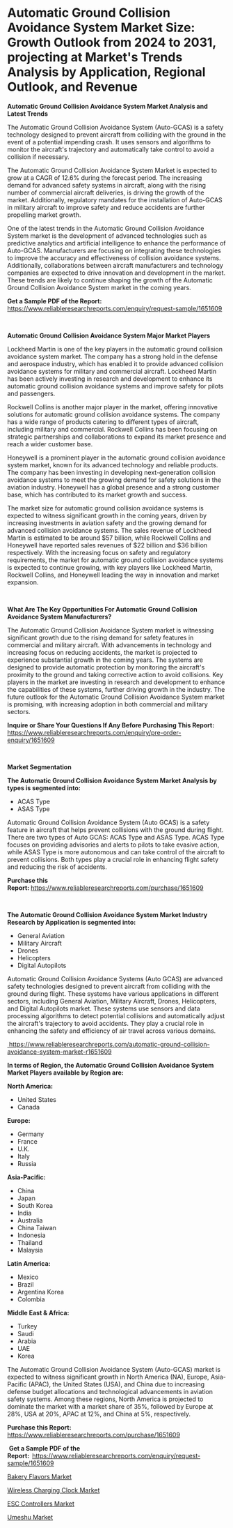 <p><h1>Automatic Ground Collision Avoidance System Market Size: Growth Outlook from 2024 to 2031, projecting at Market's Trends Analysis by Application, Regional Outlook, and Revenue</h1></p><p><strong>Automatic Ground Collision Avoidance System Market Analysis and Latest Trends</strong></p>
<p><p>The Automatic Ground Collision Avoidance System (Auto-GCAS) is a safety technology designed to prevent aircraft from colliding with the ground in the event of a potential impending crash. It uses sensors and algorithms to monitor the aircraft's trajectory and automatically take control to avoid a collision if necessary.</p><p>The Automatic Ground Collision Avoidance System Market is expected to grow at a CAGR of 12.6% during the forecast period. The increasing demand for advanced safety systems in aircraft, along with the rising number of commercial aircraft deliveries, is driving the growth of the market. Additionally, regulatory mandates for the installation of Auto-GCAS in military aircraft to improve safety and reduce accidents are further propelling market growth.</p><p>One of the latest trends in the Automatic Ground Collision Avoidance System market is the development of advanced technologies such as predictive analytics and artificial intelligence to enhance the performance of Auto-GCAS. Manufacturers are focusing on integrating these technologies to improve the accuracy and effectiveness of collision avoidance systems. Additionally, collaborations between aircraft manufacturers and technology companies are expected to drive innovation and development in the market. These trends are likely to continue shaping the growth of the Automatic Ground Collision Avoidance System market in the coming years.</p></p>
<p><strong>Get a Sample PDF of the Report:&nbsp;</strong> <a href="https://www.reliableresearchreports.com/enquiry/request-sample/1651609">https://www.reliableresearchreports.com/enquiry/request-sample/1651609</a></p>
<p>&nbsp;</p>
<p><strong>Automatic Ground Collision Avoidance System Major Market Players</strong></p>
<p><p>Lockheed Martin is one of the key players in the automatic ground collision avoidance system market. The company has a strong hold in the defense and aerospace industry, which has enabled it to provide advanced collision avoidance systems for military and commercial aircraft. Lockheed Martin has been actively investing in research and development to enhance its automatic ground collision avoidance systems and improve safety for pilots and passengers.</p><p>Rockwell Collins is another major player in the market, offering innovative solutions for automatic ground collision avoidance systems. The company has a wide range of products catering to different types of aircraft, including military and commercial. Rockwell Collins has been focusing on strategic partnerships and collaborations to expand its market presence and reach a wider customer base.</p><p>Honeywell is a prominent player in the automatic ground collision avoidance system market, known for its advanced technology and reliable products. The company has been investing in developing next-generation collision avoidance systems to meet the growing demand for safety solutions in the aviation industry. Honeywell has a global presence and a strong customer base, which has contributed to its market growth and success.</p><p>The market size for automatic ground collision avoidance systems is expected to witness significant growth in the coming years, driven by increasing investments in aviation safety and the growing demand for advanced collision avoidance systems. The sales revenue of Lockheed Martin is estimated to be around $57 billion, while Rockwell Collins and Honeywell have reported sales revenues of $22 billion and $36 billion respectively. With the increasing focus on safety and regulatory requirements, the market for automatic ground collision avoidance systems is expected to continue growing, with key players like Lockheed Martin, Rockwell Collins, and Honeywell leading the way in innovation and market expansion.</p></p>
<p>&nbsp;</p>
<p><strong>What Are The Key Opportunities For Automatic Ground Collision Avoidance System Manufacturers?</strong></p>
<p><p>The Automatic Ground Collision Avoidance System market is witnessing significant growth due to the rising demand for safety features in commercial and military aircraft. With advancements in technology and increasing focus on reducing accidents, the market is projected to experience substantial growth in the coming years. The systems are designed to provide automatic protection by monitoring the aircraft's proximity to the ground and taking corrective action to avoid collisions. Key players in the market are investing in research and development to enhance the capabilities of these systems, further driving growth in the industry. The future outlook for the Automatic Ground Collision Avoidance System market is promising, with increasing adoption in both commercial and military sectors.</p></p>
<p><strong>Inquire or Share Your Questions If Any Before Purchasing This Report:</strong> <a href="https://www.reliableresearchreports.com/enquiry/pre-order-enquiry/1651609">https://www.reliableresearchreports.com/enquiry/pre-order-enquiry/1651609</a></p>
<p>&nbsp;</p>
<p><strong>Market Segmentation</strong></p>
<p><strong>The Automatic Ground Collision Avoidance System Market Analysis by types is segmented into:</strong></p>
<p><ul><li>ACAS Type</li><li>ASAS Type</li></ul></p>
<p><p>Automatic Ground Collision Avoidance System (Auto GCAS) is a safety feature in aircraft that helps prevent collisions with the ground during flight. There are two types of Auto GCAS: ACAS Type and ASAS Type. ACAS Type focuses on providing advisories and alerts to pilots to take evasive action, while ASAS Type is more autonomous and can take control of the aircraft to prevent collisions. Both types play a crucial role in enhancing flight safety and reducing the risk of accidents.</p></p>
<p><strong>Purchase this Report:&nbsp;</strong><a href="https://www.reliableresearchreports.com/purchase/1651609">https://www.reliableresearchreports.com/purchase/1651609</a></p>
<p>&nbsp;</p>
<p><strong>The Automatic Ground Collision Avoidance System Market Industry Research by Application is segmented into:</strong></p>
<p><ul><li>General Aviation</li><li>Military Aircraft</li><li>Drones</li><li>Helicopters</li><li>Digital Autopilots</li></ul></p>
<p><p>Automatic Ground Collision Avoidance Systems (Auto GCAS) are advanced safety technologies designed to prevent aircraft from colliding with the ground during flight. These systems have various applications in different sectors, including General Aviation, Military Aircraft, Drones, Helicopters, and Digital Autopilots market. These systems use sensors and data processing algorithms to detect potential collisions and automatically adjust the aircraft's trajectory to avoid accidents. They play a crucial role in enhancing the safety and efficiency of air travel across various domains.</p></p>
<p><a href="https://www.reliableresearchreports.com/automatic-ground-collision-avoidance-system-market-r1651609">&nbsp;https://www.reliableresearchreports.com/automatic-ground-collision-avoidance-system-market-r1651609</a></p>
<p><strong>In terms of Region, the Automatic Ground Collision Avoidance System Market Players available by Region are:</strong></p>
<p>
    <p> <strong> North America: </strong>
        <ul>
            <li>United States</li>
            <li>Canada</li>
        </ul>
        </p> 
    <p> <strong> Europe: </strong>
        <ul>
            <li>Germany</li>
            <li>France</li>
            <li>U.K.</li>
            <li>Italy</li>
            <li>Russia</li>
        </ul>
        </p> 
    <p> <strong> Asia-Pacific: </strong>
        <ul>
            <li>China</li>
            <li>Japan</li>
            <li>South Korea</li>
            <li>India</li>
            <li>Australia</li>
            <li>China Taiwan</li>
            <li>Indonesia</li>
            <li>Thailand</li>
            <li>Malaysia</li>
        </ul>
        </p> 
    <p> <strong> Latin America: </strong>
        <ul>
            <li>Mexico</li>
            <li>Brazil</li>
            <li>Argentina Korea</li>
            <li>Colombia</li>
        </ul>
        </p> 
    <p> <strong> Middle East & Africa: </strong>
        <ul>
            <li>Turkey</li>
            <li>Saudi</li>
            <li>Arabia</li>
            <li>UAE</li>
            <li>Korea</li>
        </ul>
    </p>
    </p>
<p><p>The Automatic Ground Collision Avoidance System (Auto-GCAS) market is expected to witness significant growth in North America (NA), Europe, Asia-Pacific (APAC), the United States (USA), and China due to increasing defense budget allocations and technological advancements in aviation safety systems. Among these regions, North America is projected to dominate the market with a market share of 35%, followed by Europe at 28%, USA at 20%, APAC at 12%, and China at 5%, respectively.</p></p>
<p><strong>Purchase this Report: </strong><a href="https://www.reliableresearchreports.com/purchase/1651609">https://www.reliableresearchreports.com/purchase/1651609</a></p>
<p>&nbsp;<strong>Get a Sample PDF of the Report:&nbsp;&nbsp;</strong><a href="https://www.reliableresearchreports.com/enquiry/request-sample/1651609">https://www.reliableresearchreports.com/enquiry/request-sample/1651609</a></p>
<p><strong></strong></p>
<p><p><a href="https://medium.com/@charles.fisher4346/global-bakery-flavors-market-status-2024-2031-and-forecast-by-region-product-end-use-87f44060a368">Bakery Flavors Market</a></p><p><a href="https://github.com/baileope6754/Market-Research-Report-List-1/blob/main/wireless-charging-clock-market.md">Wireless Charging Clock Market</a></p><p><a href="https://github.com/mdmasty/Market-Research-Report-List-1/blob/main/esc-controllers-market.md">ESC Controllers Market</a></p><p><a href="https://medium.com/@penelope.lee568/global-umeshu-market-size-and-market-trends-analysis-by-regional-outlook-competitive-strategies-93ed1acbc2ca">Umeshu Market</a></p></p>